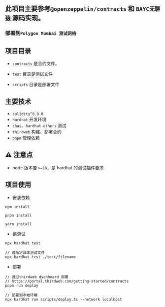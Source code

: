 ## 此项目主要参考`@openzeppelin/contracts` 和 `BAYC无聊猿` 源码实现。

### 部署到`Polygon Mumbai 测试网络`

## 项目目录

- `contracts` 是合约文件。

- `test` 目录是测试文件

- `scripts` 目录是部署文件

## 主要技术

- `solidity^0.8.0`
- `hardhat` 开发环境
- `chai`、`hardhat-ethers` 测试
- `thirdweb` 构建、部署合约
- `pnpm` 管理依赖

## ⚠️ 注意点

- node 版本要 `>=18`，是 hardhat 的测试插件要求

## 项目使用

- 安装依赖

```shell
npm install

pnpm install

yarn install
```

- 跑测试

```shell
npx hardhat test

// 或指定具体测试文件
npx hardhat test ./test/filename
```

- 部署

```shell
// 通过thirdweb dsahboard 部署
// https://portal.thirdweb.com/getting-started/contracts
pnpm run deploy

// 部署到本地环境
npx hardhat run scripts/deploy.ts --network localhost
```

